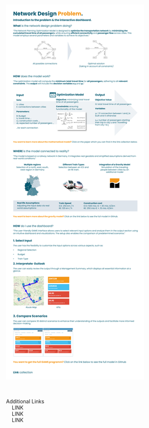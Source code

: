   <img src="static_network_design_germany/Intropage.png">

<div>

  <br><br>
    Additional Links
    <br>
    &nbsp;&nbsp;&nbsp;&nbsp;LINK
    <br>
    &nbsp;&nbsp;&nbsp;&nbsp;LINK
    <br>
    &nbsp;&nbsp;&nbsp;&nbsp;LINK

</div>
    
